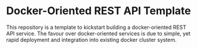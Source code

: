 # Docker-Oriented REST API Template

This repository is a template to kickstart building a docker-oriented REST API service.
The favour over docker-oriented services is due to simple, yet rapid deployment and integration into existing docker cluster system.
